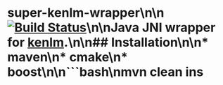 # super-kenlm-wrapper\n\n[![Build Status](https://travis-ci.org/wedgwoods/super-kenlm-wrapper.svg?branch=master)](https://travis-ci.org/wedgwoods/super-kenlm-wrapper)\n\nJava JNI wrapper for [kenlm](https://github.com/kpu/kenlm).\n\n## Installation\n\n* maven\n* cmake\n* boost\n\n```bash\nmvn clean ins